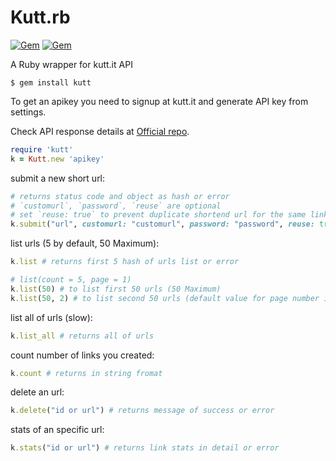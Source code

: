 # Kutt.rb

[![Gem](https://img.shields.io/gem/v/kutt.svg?style=flat)](http://rubygems.org/gems/kutt "I', on RUBYGEMS")
[![Gem](https://img.shields.io/gem/dt/kutt.svg)](https://rubygems.org/gems/kutt)

A Ruby wrapper for kutt.it API

```
$ gem install kutt
```

To get an apikey you need to signup at kutt.it and generate API key from settings.

Check API response details at [Official repo](https://github.com/thedevs-network/kutt#api).
```ruby
require 'kutt'
k = Kutt.new 'apikey'
```

submit a new short url:
```ruby
# returns status code and object as hash or error
# `customurl`, `password`, `reuse` are optional
# set `reuse: true` to prevent duplicate shortend url for the same link
k.submit("url", customurl: "customurl", password: "password", reuse: true)
```

list urls (5 by default, 50 Maximum):
```ruby
k.list # returns first 5 hash of urls list or error

# list(count = 5, page = 1)
k.list(50) # to list first 50 urls (50 Maximum)
k.list(50, 2) # to list second 50 urls (default value for page number is 1)
```

list all of urls (slow):
```ruby
k.list_all # returns all of urls
```

count number of links you created:
```ruby
k.count # returns in string fromat
```

delete an url:
```ruby
k.delete("id or url") # returns message of success or error
```

stats of an specific url:
```ruby
k.stats("id or url") # returns link stats in detail or error
```
